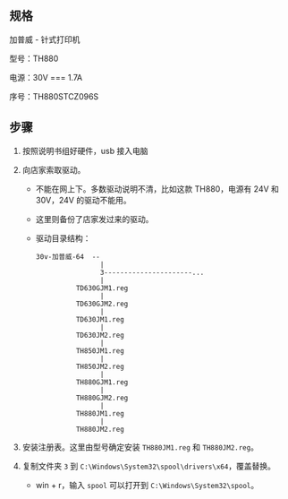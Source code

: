 <h2 id="规格">规格</h2>
<p>加普威 - 针式打印机</p>
<p>型号：TH880</p>
<p>电源：30V === 1.7A</p>
<p>序号：TH880STCZ096S</p>
<h2 id="步骤">步骤</h2>
<ol>
<li><p>按照说明书组好硬件，usb 接入电脑</p>
</li>
<li><p>向店家索取驱动。</p>
<ul>
<li><p>不能在网上下。多数驱动说明不清，比如这款 TH880，电源有 24V 和 30V，24V 的驱动不能用。</p>
</li>
<li><p>这里则备份了店家发过来的驱动。</p>
</li>
<li><p>驱动目录结构：</p>
<pre><code class="language-bash">30v-加普威-64  --
                |
                3----------------------...
                |
          TD630GJM1.reg
                |
          TD630GJM2.reg
                |
          TD630JM1.reg
                |
          TD630JM2.reg
                |
          TH850JM1.reg
                |
          TH850JM2.reg
                |
          TH880GJM1.reg
                |
          TH880GJM2.reg
                |
          TH880JM1.reg
                |
          TH880JM2.reg</code></pre>
</li>
</ul>
</li>
<li><p>安装注册表。这里由型号确定安装 <code>TH880JM1.reg</code> 和 <code>TH880JM2.reg</code>。</p>
</li>
<li><p>复制文件夹 <code>3</code> 到 <code>C:\Windows\System32\spool\drivers\x64</code>，覆盖替换。</p>
<ul>
<li>win + r，输入 <code>spool</code> 可以打开到 <code>C:\Windows\System32\spool</code>。</li>
</ul>
</li>
</ol>
